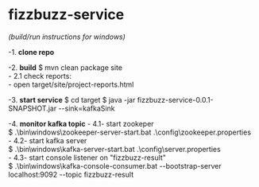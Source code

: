 # fizzbuzz-service 
*(build/run instructions for windows)*

-1. **clone repo**


-2. **build**
    $ mvn clean package site  
    - 2.1 check reports:   
        - open target/site/project-reports.html  


-3. **start service**
    $ cd target
    $ java -jar fizzbuzz-service-0.0.1-SNAPSHOT.jar --sink=kafkaSink
 

-4. **monitor kafka topic**
    - 4.1- start zookeper  
           $ .\bin\windows\zookeeper-server-start.bat .\config\zookeeper.properties  
    - 4.2- start kafka server  
           $ .\bin\windows\kafka-server-start.bat .\config\server.properties  
    - 4.3- start console listener on "fizzbuzz-result"  
           $ .\bin\windows\kafka-console-consumer.bat --bootstrap-server localhost:9092 --topic fizzbuzz-result

